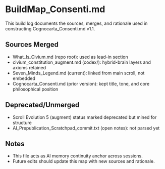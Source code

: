 # BuildMap_Consenti.md

This build log documents the sources, merges, and rationale used in constructing Cognocarta_Consenti.md v1.1.

## Sources Merged
- What_Is_Civium.md (repo root): used as lead-in section
- civium_constitution_augment.md (codex/): hybrid-brain layers and axioms retained
- Seven_Minds_Legend.md (current): linked from main scroll, not embedded
- Cognocarta_Consenti.md (prior version): kept title, tone, and core philosophical position

## Deprecated/Unmerged
- Scroll Evolution 5 (augment) status marked deprecated but mined for structure
- AI_Prepublication_Scratchpad_commit.txt (open notes): not parsed yet

## Notes
- This file acts as AI memory continuity anchor across sessions.
- Future edits should update this map with new sources and rationale.
